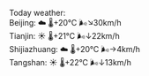 Today weather:  
Beijing: ☁️   🌡️+20°C 🌬️↘30km/h  
Tianjin: ☀️   🌡️+21°C 🌬️↓22km/h  
Shijiazhuang: ☁️   🌡️+20°C 🌬️→4km/h  
Tangshan: ☀️   🌡️+22°C 🌬️↓13km/h  
